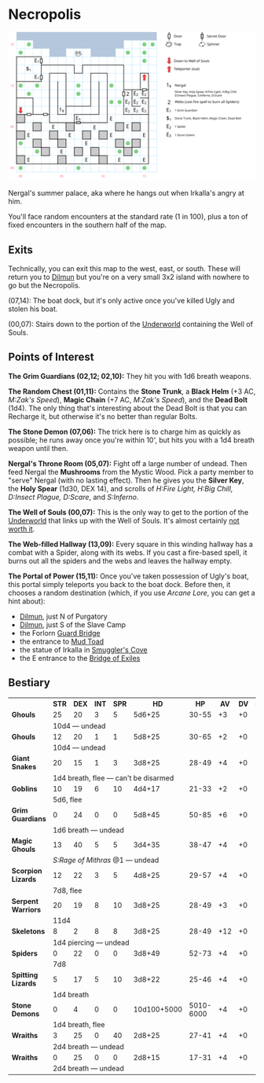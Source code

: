 # Necropolis

[![map](necropolis.svg)](necropolis.svg)

Nergal's summer palace, aka where he hangs out when Irkalla's angry at him.

You'll face random encounters at the standard rate (1 in 100), plus a ton of fixed encounters in the southern half of the map.

## Exits

Technically, you can exit this map to the west, east, or south. These will return you to [Dilmun](dilmun.md) but you're on a very small 3x2 island with nowhere to go but the Necropolis.

(07,14): The boat dock, but it's only active once you've killed Ugly and stolen his boat.

(00,07): Stairs down to the portion of the [Underworld](magan-underworld.md) containing the Well of Souls.

## Points of Interest

**The Grim Guardians (02,12; 02,10):** They hit you with 1d6 breath weapons.

**The Random Chest (01,11):** Contains the **Stone Trunk**, a **Black Helm** (+3 AC, *M:Zak's Speed*), **Magic Chain** (+7 AC, *M:Zak's Speed*), and the **Dead Bolt** (1d4). The only thing that's interesting about the Dead Bolt is that you can Recharge it, but otherwise it's no better than regular Bolts.

**The Stone Demon (07,06):** The trick here is to charge him as quickly as possible; he runs away once you're within 10', but hits you with a 1d4 breath weapon until then.

**Nergal's Throne Room (05,07):** Fight off a large number of undead. Then feed Nergal the **Mushrooms** from the Mystic Wood. Pick a party member to "serve" Nergal (with no lasting effect). Then he gives you the **Silver Key**, the **Holy Spear** (1d30, DEX 14), and scrolls of *H:Fire Light, H:Big Chill, D:Insect Plague, D:Scare*, and *S:Inferno*.

**The Well of Souls (00,07):** This is the only way to get to the portion of the [Underworld](magan-underworld.md) that links up with the Well of Souls. It's almost certainly [not worth it](../README.md#resurrecting-dead-characters).

**The Web-filled Hallway (13,09):** Every square in this winding hallway has a combat with a Spider, along with its webs. If you cast a fire-based spell, it burns out all the spiders and the webs and leaves the hallway empty.

**The Portal of Power (15,11):** Once you've taken possession of Ugly's boat, this portal simply teleports you back to the boat dock. Before then, it chooses a random destination (which, if you use *Arcane Lore*, you can get a hint about):

- [Dilmun](dilmun.md), just N of Purgatory
- [Dilmun](dilmun.md), just S of the Slave Camp
- the Forlorn [Guard Bridge](guard-bridge-1.md)
- the entrance to [Mud Toad](mud-toad.md)
- the statue of Irkalla in [Smuggler's Cove](smugglers-cove.md)
- the E entrance to the [Bridge of Exiles](bridge-of-exiles.md)

## Bestiary

<table>
  <tr>
    <th></th>
    <th>STR</th>
    <th>DEX</th>
    <th>INT</th>
    <th>SPR</th>
    <th>HD</th>
    <th>HP</th>
    <th>AV</th>
    <th>DV</th>
    <th>Speed</th>
    <th>XP</th>
  </tr>
  <tr>
    <td><b>Ghouls</b></td>
    <td>25</td>
    <td>20</td>
    <td>3</td>
    <td>5</td>
    <td>5d6+25</td>
    <td>30-55</td>
    <td>+3</td>
    <td>+0</td>
    <td>20'</td>
    <td>150</td>
  </tr><tr>
    <td></td>
    <td colspan="10">10d4 — undead</td>
  </tr>
  <tr>
    <td><b>Ghouls</b></td>
    <td>12</td>
    <td>20</td>
    <td>1</td>
    <td>1</td>
    <td>5d8+25</td>
    <td>30-65</td>
    <td>+2</td>
    <td>+0</td>
    <td>20'</td>
    <td>150</td>
  </tr><tr>
    <td></td>
    <td colspan="10">10d4 — undead</td>
  </tr>
  <tr>
    <td><b>Giant Snakes</b></td>
    <td>20</td>
    <td>15</td>
    <td>1</td>
    <td>3</td>
    <td>3d8+25</td>
    <td>28-49</td>
    <td>+4</td>
    <td>+0</td>
    <td>00'</td>
    <td>150</td>
  </tr><tr>
    <td></td>
    <td colspan="10">1d4 breath, flee — can't be disarmed</td>
  </tr>
  <tr>
    <td><b>Goblins</b></td>
    <td>10</td>
    <td>19</td>
    <td>6</td>
    <td>10</td>
    <td>4d4+17</td>
    <td>21-33</td>
    <td>+2</td>
    <td>+0</td>
    <td>30'</td>
    <td>30</td>
  </tr><tr>
    <td></td>
    <td colspan="10">5d6, flee</td>
  </tr>
  <tr>
    <td><b>Grim Guardians</b></td>
    <td>0</td>
    <td>24</td>
    <td>0</td>
    <td>0</td>
    <td>5d8+45</td>
    <td>50-85</td>
    <td>+6</td>
    <td>+0</td>
    <td>40'</td>
    <td>200</td>
  </tr><tr>
    <td></td>
    <td colspan="10">1d6 breath — undead</td>
  </tr>
  <tr>
    <td><b>Magic Ghouls</b></td>
    <td>13</td>
    <td>40</td>
    <td>5</td>
    <td>5</td>
    <td>3d4+35</td>
    <td>38-47</td>
    <td>+4</td>
    <td>+0</td>
    <td>20'</td>
    <td>190</td>
  </tr><tr>
    <td></td>
    <td colspan="10"><i>S:Rage of Mithras</i> @1 — undead</td>
  </tr>
  <tr>
    <td><b>Scorpion Lizards</b></td>
    <td>12</td>
    <td>22</td>
    <td>3</td>
    <td>5</td>
    <td>4d8+25</td>
    <td>29-57</td>
    <td>+4</td>
    <td>+0</td>
    <td>30'</td>
    <td>150</td>
  </tr><tr>
    <td></td>
    <td colspan="10">7d8, flee</td>
  </tr>
  <tr>
    <td><b>Serpent Warriors</b></td>
    <td>20</td>
    <td>19</td>
    <td>8</td>
    <td>10</td>
    <td>3d8+25</td>
    <td>28-49</td>
    <td>+3</td>
    <td>+0</td>
    <td>20'</td>
    <td>140</td>
  </tr><tr>
    <td></td>
    <td colspan="10">11d4</td>
  </tr>
  <tr>
    <td><b>Skeletons</b></td>
    <td>8</td>
    <td>2</td>
    <td>8</td>
    <td>8</td>
    <td>3d8+25</td>
    <td>28-49</td>
    <td>+12</td>
    <td>+0</td>
    <td>10'</td>
    <td>170</td>
  </tr><tr>
    <td></td>
    <td colspan="10">1d4 piercing — undead</td>
  </tr>
  <tr>
    <td><b>Spiders</b></td>
    <td>0</td>
    <td>22</td>
    <td>0</td>
    <td>0</td>
    <td>3d8+49</td>
    <td>52-73</td>
    <td>+4</td>
    <td>+0</td>
    <td>90'</td>
    <td>170</td>
  </tr><tr>
    <td></td>
    <td colspan="10">7d8</td>
  </tr>
  <tr>
    <td><b>Spitting Lizards</b></td>
    <td>5</td>
    <td>17</td>
    <td>5</td>
    <td>10</td>
    <td>3d8+22</td>
    <td>25-46</td>
    <td>+4</td>
    <td>+0</td>
    <td>20'</td>
    <td>150</td>
  </tr><tr>
    <td></td>
    <td colspan="10">1d4 breath</td>
  </tr>
  <tr>
    <td><b>Stone Demons</b></td>
    <td>0</td>
    <td>4</td>
    <td>0</td>
    <td>0</td>
    <td>10d100+5000</td>
    <td>5010-6000</td>
    <td>+4</td>
    <td>+0</td>
    <td>30'</td>
    <td>1500</td>
  </tr><tr>
    <td></td>
    <td colspan="10">1d4 breath, flee</td>
  </tr>
  <tr>
    <td><b>Wraiths</b></td>
    <td>3</td>
    <td>25</td>
    <td>0</td>
    <td>40</td>
    <td>2d8+25</td>
    <td>27-41</td>
    <td>+4</td>
    <td>+0</td>
    <td>00'</td>
    <td>180</td>
  </tr><tr>
    <td></td>
    <td colspan="10">2d4 breath — undead</td>
  </tr>
  <tr>
    <td><b>Wraiths</b></td>
    <td>0</td>
    <td>25</td>
    <td>0</td>
    <td>0</td>
    <td>2d8+15</td>
    <td>17-31</td>
    <td>+4</td>
    <td>+0</td>
    <td>00'</td>
    <td>170</td>
  </tr><tr>
    <td></td>
    <td colspan="10">2d4 breath — undead</td>
  </tr>
</table>
